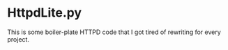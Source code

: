 # HttpdLite.py #

This is some boiler-plate HTTPD code that I got tired of rewriting for
every project.

